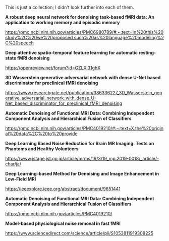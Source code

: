 This is just a collection; I didn't look further into each of them.

**A robust deep neural network for denoising task-based fMRI data: An application to working memory and episodic memory**

https://pmc.ncbi.nlm.nih.gov/articles/PMC6980789/#:~:text=In%20this%20study%2C%20we%20proposed,such%20as%20language%20modeling%2C%20speech

**Deep attentive spatio-temporal feature learning for automatic resting-state fMRI denoising**

https://openreview.net/forum?id=GZLXi31ghX

**3D Wasserstein generative adversarial network with dense U-Net based discriminator for preclinical fMRI denoising**

https://www.researchgate.net/publication/386336227_3D_Wasserstein_generative_adversarial_network_with_dense_U-Net_based_discriminator_for_preclinical_fMRI_denoising

**Automatic Denoising of Functional MRI Data: Combining Independent Component Analysis and Hierarchical Fusion of Classifiers**

https://pmc.ncbi.nlm.nih.gov/articles/PMC4019210/#:~:text=X,the%20original%20data%2C%20to%20provide

**Deep Learning Based Noise Reduction for Brain MR Imaging: Tests on Phantoms and Healthy Volunteers**

https://www.jstage.jst.go.jp/article/mrms/19/3/19_mp.2019-0018/_article/-char/ja/

**Deep Learning–based Method for Denoising and Image Enhancement in Low-Field MRI**

https://ieeexplore.ieee.org/abstract/document/9651441

**Automatic Denoising of Functional MRI Data: Combining Independent Component Analysis and Hierarchical Fusion of Classifiers**

https://pmc.ncbi.nlm.nih.gov/articles/PMC4019210/

**Model-based physiological noise removal in fast fMRI**

https://www.sciencedirect.com/science/article/pii/S1053811919308225





